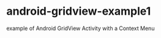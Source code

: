 android-gridview-example1
=========================

example of Android GridView Activity with a Context Menu
